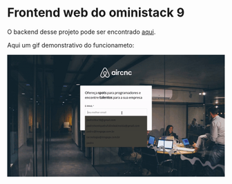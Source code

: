 # Frontend web do oministack 9

O backend desse projeto pode ser encontrado [aqui](https://github.com/pedrohba1/oministack9-backend).


Aqui um gif demonstrativo do funcionameto:

![alt](https://github.com/pedrohba1/rocketseat/blob/master/oministacks/oministack9/front-end/readme%20stuff/oministack9_demo.gif)

